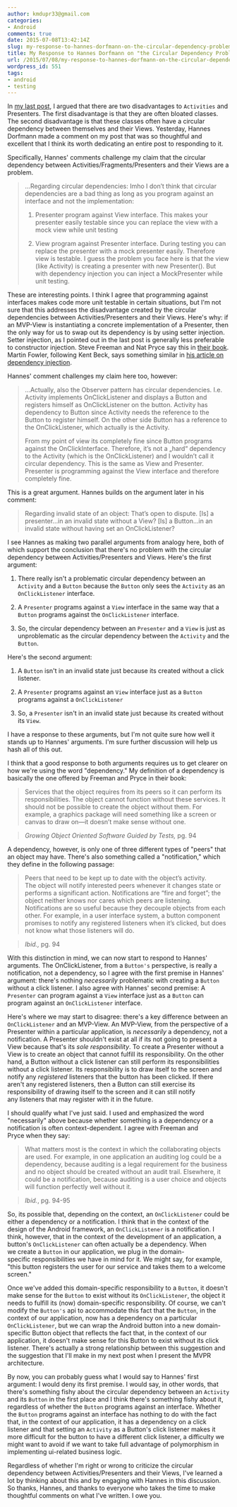 ```yaml
---
author: kmdupr33@gmail.com
categories:
- Android
comments: true
date: 2015-07-08T13:42:14Z
slug: my-response-to-hannes-dorfmann-on-the-circular-dependency-problem
title: My Response to Hannes Dorfmann on "the Circular Dependency Problem"
url: /2015/07/08/my-response-to-hannes-dorfmann-on-the-circular-dependency-problem/
wordpress_id: 551
tags:
- android
- testing
---
```


In [my last post](http://www.philosophicalhacker.com/2015/07/07/mvpr-a-flexible-testable-architecture-for-android-pt-1/), I argued that there are two disadvantages to `Activities` and Presenters. The first disadvantage is that they are often bloated classes. The second disadvantage is that these classes often have a circular dependency between themselves and their Views. Yesterday, Hannes Dorfmann made a comment on my post that was so thoughtful and excellent that I think its worth dedicating an entire post to responding to it.

<!--more-->

Specifically, Hannes' comments challenge my claim that the circular dependency between Activities/Fragments/Presenters and their Views are a problem.


<blockquote>...Regarding circular dependencies: Imho I don’t think that circular dependencies are a bad thing as long as you program against an interface and not the implementation:

1. Presenter program against View interface. This makes your presenter easily testable since you can replace the view with a mock view while unit testing

2. View program against Presenter interface. During testing you can replace the presenter with a mock presenter easily. Therefore view is testable. I guess the problem you face here is that the view (like Activity) is creating a presenter with new Presenter(). But with dependency injection you can inject a MockPresenter while unit testing.</blockquote>


These are interesting points. I think I agree that programming against interfaces makes code more unit testable in certain situations, but I'm not sure that this addresses the disadvantage created by the circular dependencies between Activities/Presenters and their Views. Here's why: if an MVP-View is instantiating a concrete implementation of a Presenter, then the only way for us to swap out its dependency is by using setter injection. Setter injection, as I pointed out in the last post is generally less preferable to constructor injection. Steve Freeman and Nat Pryce say this in [their book](http://www.amazon.com/Growing-Object-Oriented-Software-Guided-Tests/dp/0321503627). Martin Fowler, following Kent Beck, says something similar in [his article on dependency injection](http://martinfowler.com/articles/injection.html#ConstructorVersusSetterInjection).

Hannes' comment challenges my claim here too, however:


<blockquote>...Actually, also the Observer pattern has circular dependencies. I.e. Activity implements OnClickListener and displays a Button and registers himself as OnClickListener on the button. Activity has dependency to Button since Activity needs the reference to the Button to register himself. On the other side Button has a reference to the OnClickListener, which actually is the Activity.

From my point of view its completely fine since Button programs against the OnClickInterface. Therefore, it’s not a „hard“ dependency to the Activity (which is the OnClickListener) and I wouldn’t call it circular dependency. This is the same as View and Presenter. Presenter is programming against the View interface and therefore completely fine.</blockquote>


This is a great argument. Hannes builds on the argument later in his comment:


<blockquote>Regarding invalid state of an object:
That’s open to dispute. [Is] a presenter...in an invalid state without a View? [Is] a Button...in an invalid state without having set an OnClickListener?</blockquote>


I see Hannes as making two parallel arguments from analogy here, both of which support the conclusion that there's no problem with the circular dependency between Activities/Presenters and Views. Here's the first argument:




  1. There really isn't a problematic circular dependency between an `Activity` and a `Button` because the `Button` only sees the `Activity` as an `OnClickListener` interface.


  2. A `Presenter` programs against a `View` interface in the same way that a `Button` programs against the `OnClickListener` interface.


  3. So, the circular dependency between an `Presenter` and a `View` is just as unproblematic as the circular dependency between the `Activity` and the `Button`.


Here's the second argument:


  1. A `Button` isn't in an invalid state just because its created without a click listener.


  2. A `Presenter` programs against an `View` interface just as a `Button` programs against a `OnClickListener`


  3. So, a `Presenter` isn't in an invalid state just because its created without its `View`.


I have a response to these arguments, but I'm not quite sure how well it stands up to Hannes' arguments. I'm sure further discussion will help us hash all of this out.

I think that a good response to both arguments requires us to get clearer on how we're using the word "dependency." My definition of a dependency is basically the one offered by Freeman and Pryce in their book:


>Services that the object requires from its peers so it can perform its responsibilities. The object cannot function without these services. It should not be possible to create the object without them. For example, a graphics package will need something like a screen or canvas to draw on—it doesn’t make sense without one.

>_Growing Object Oriented Software Guided by Tests,_ pg. 94


A dependency, however, is only one of three different types of "peers" that an object may have. There's also something called a "notification," which they define in the following passage:


>Peers that need to be kept up to date with the object’s activity. The object will notify interested peers whenever it changes state or performs a significant action. Notifications are “fire and forget”; the object neither knows nor cares which peers are listening. Notifications are so useful because they decouple objects from each other. For example, in a user interface system, a button component promises to notify any registered listeners when it’s clicked, but does not know what those listeners will do.

>_Ibid.,_ pg. 94


With this distinction in mind, we can now start to respond to Hannes' arguments. The OnClickListener, from a `Button's` perspective, is really a notification, not a dependency, so I agree with the first premise in Hannes' argument: there's nothing _necessarily_ problematic with creating a `Button` without a click listener. I also agree with Hannes' second premise: A `Presenter` can program against a `View` interface just as a `Button` can program against an `OnClickListener` interface.

Here's where we may start to disagree: there's a key difference between an `OnClickListener` and an MVP-View. An MVP-View, from the perspective of a Presenter within a particular application, is _necessarily_ a dependency, not a notification. A Presenter shouldn't exist at all if its not going to present a View because that's its _sole responsibility_. To create a Presenter without a View is to create an object that cannot fulfill its responsibility. On the other hand, a Button without a click listener can still perform its responsibilities without a click listener. Its responsibility is to draw itself to the screen and notify any _registered_ listeners that the button has been clicked. If there aren't any registered listeners, then a Button can still exercise its responsibility of drawing itself to the screen and it can still notify any listeners that may register with it in the future.

I should qualify what I've just said. I used and emphasized the word "necessarily" above because whether something is a dependency or a notification is often context-dependent. I agree with Freeman and Pryce when they say:


>What matters most is the context in which the collaborating objects are used. For example, in one application an auditing log could be a dependency, because auditing is a legal requirement for the business and no object should be created without an audit trail. Elsewhere, it could be a notification, because auditing is a user choice and objects will function perfectly well without it.

>_Ibid._, pg. 94-95


So, its possible that, depending on the context, an `OnClickListener` could be either a dependency or a notification. I think that in the context of the design of the Android framework, an `OnClickListener` is a notification. I think, however, that in the context of the development of an application, a button's `OnClickListener` can often actually be a dependency. When we create a `Button` in our application, we plug in the domain-specific responsibilities we have in mind for it. We might say, for example, "this button registers the user for our service and takes them to a welcome screen."

Once we've added this domain-specific responsibility to a `Button`, it doesn't make sense for the `Button` to exist without its `OnClickListener`, the object it needs to fulfill its (now) domain-specific responsibility. Of course, we can't modify the `Button's` api to accommodate this fact that the `Button`, in the context of our application, now has a dependency on a particular `OnClickListener`, but we can wrap the Android button into a new domain-specific Button object that reflects the fact that, in the context of our application, it doesn't make sense for this Button to exist without its click listener. There's actually a strong relationship between this suggestion and the suggestion that I'll make in my next post when I present the MVPR architecture.

By now, you can probably guess what I would say to Hannes' first argument: I would deny its first premise. I would say, in other words, that there's something fishy about the circular dependency between an `Activity` and its `Button` in the first place and I think there's something fishy about it, regardless of whether the `Button` programs against an interface. Whether the `Button` programs against an interface has nothing to do with the fact that, in the context of our application, it has a dependency on a click listener and that setting an `Activity` as a Button's click listener makes it more difficult for the button to have a different click listener, a difficulty we might want to avoid if we want to take full advantage of polymorphism in implementing ui-related business logic.

Regardless of whether I'm right or wrong to criticize the circular dependency between Activities/Presenters and their Views, I've learned a lot by thinking about this and by engaging with Hannes in this discussion. So thanks, Hannes, and thanks to everyone who takes the time to make thoughtful comments on what I've written. I owe you.
